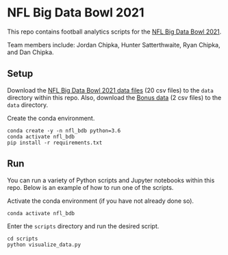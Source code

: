 # NFL Big Data Bowl 2021

This repo contains football analytics scripts for the [NFL Big Data Bowl 2021](https://www.kaggle.com/c/nfl-big-data-bowl-2021).

Team members include: Jordan Chipka, Hunter Satterthwaite, Ryan Chipka, and Dan Chipka.

## Setup
Download the [NFL Big Data Bowl 2021 data files](https://www.kaggle.com/c/nfl-big-data-bowl-2021/data) (20 csv files) to the `data` directory within this repo.
Also, download the [Bonus data](https://www.kaggle.com/tombliss/nfl-big-data-bowl-2021-bonus) (2 csv files) to the `data` directory.

Create the conda environment.
```
conda create -y -n nfl_bdb python=3.6
conda activate nfl_bdb
pip install -r requirements.txt
```

## Run
You can run a variety of Python scripts and Jupyter notebooks within this repo. Below is an example of how to run one of the scripts.

Activate the conda environment (if you have not already done so).
```
conda activate nfl_bdb
```

Enter the `scripts` directory and run the desired script.
```
cd scripts
python visualize_data.py
```
